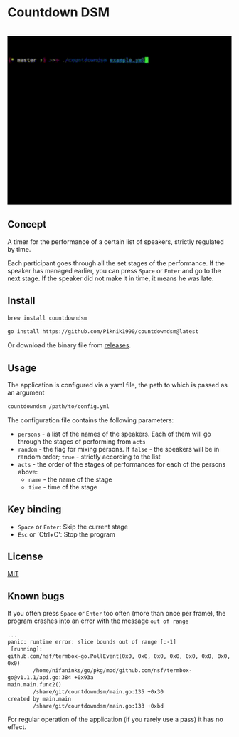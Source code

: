 # Countdown DSM

<p align="center">
  <br>
  <img src="demo.gif" width="600" alt="CountdownDSM Demo">
  <br>
</p>

## Concept

A timer for the performance of a certain list of speakers, strictly regulated by time.

Each participant goes through all the set stages of the performance. If the speaker has managed earlier, you can press
`Space` or `Enter` and go to the next stage. If the speaker did not make it in time, it means he was late.

## Install

```sh
brew install countdowndsm
```

```sh
go install https://github.com/Piknik1990/countdowndsm@latest
```

Or download the binary file from [releases](https://github.com/Piknik1990/countdowndsm/releases).

## Usage

The application is configured via a yaml file, the path to which is passed as an argument

```sh
countdowndsm /path/to/config.yml
```

The configuration file contains the following parameters:

* `persons` - a list of the names of the speakers. Each of them will go through the stages of performing from `acts`
* `random` - the flag for mixing persons. If `false` - the speakers will be in random order; `true` - strictly according to the list
* `acts` - the order of the stages of performances for each of the persons above:
  * `name` - the name of the stage
  * `time` - time of the stage

## Key binding

* `Space` or `Enter`: Skip the current stage
* `Esc` or `Ctrl+C': Stop the program

## License

[MIT](LICENSE)

## Known bugs

If you often press `Space` or `Enter` too often (more than once per frame), the program crashes into an error with the message `out of range`

```
...
panic: runtime error: slice bounds out of range [:-1]
 [running]:
github.com/nsf/termbox-go.PollEvent(0x0, 0x0, 0x0, 0x0, 0x0, 0x0, 0x0, 0x0)
        /home/nifaninks/go/pkg/mod/github.com/nsf/termbox-go@v1.1.1/api.go:384 +0x93a
main.main.func2()
        /share/git/countdowndsm/main.go:135 +0x30
created by main.main
        /share/git/countdowndsm/main.go:133 +0xbd
```

For regular operation of the application (if you rarely use a pass) it has no effect.
